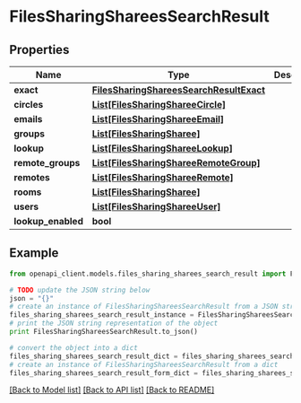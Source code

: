 # FilesSharingShareesSearchResult


## Properties
Name | Type | Description | Notes
------------ | ------------- | ------------- | -------------
**exact** | [**FilesSharingShareesSearchResultExact**](FilesSharingShareesSearchResultExact.md) |  | 
**circles** | [**List[FilesSharingShareeCircle]**](FilesSharingShareeCircle.md) |  | 
**emails** | [**List[FilesSharingShareeEmail]**](FilesSharingShareeEmail.md) |  | 
**groups** | [**List[FilesSharingSharee]**](FilesSharingSharee.md) |  | 
**lookup** | [**List[FilesSharingShareeLookup]**](FilesSharingShareeLookup.md) |  | 
**remote_groups** | [**List[FilesSharingShareeRemoteGroup]**](FilesSharingShareeRemoteGroup.md) |  | 
**remotes** | [**List[FilesSharingShareeRemote]**](FilesSharingShareeRemote.md) |  | 
**rooms** | [**List[FilesSharingSharee]**](FilesSharingSharee.md) |  | 
**users** | [**List[FilesSharingShareeUser]**](FilesSharingShareeUser.md) |  | 
**lookup_enabled** | **bool** |  | 

## Example

```python
from openapi_client.models.files_sharing_sharees_search_result import FilesSharingShareesSearchResult

# TODO update the JSON string below
json = "{}"
# create an instance of FilesSharingShareesSearchResult from a JSON string
files_sharing_sharees_search_result_instance = FilesSharingShareesSearchResult.from_json(json)
# print the JSON string representation of the object
print FilesSharingShareesSearchResult.to_json()

# convert the object into a dict
files_sharing_sharees_search_result_dict = files_sharing_sharees_search_result_instance.to_dict()
# create an instance of FilesSharingShareesSearchResult from a dict
files_sharing_sharees_search_result_form_dict = files_sharing_sharees_search_result.from_dict(files_sharing_sharees_search_result_dict)
```
[[Back to Model list]](../README.md#documentation-for-models) [[Back to API list]](../README.md#documentation-for-api-endpoints) [[Back to README]](../README.md)


